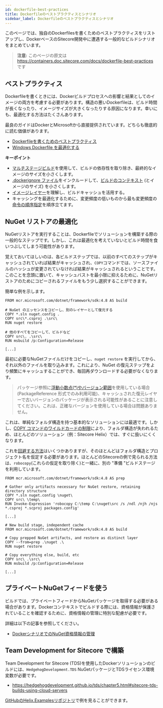 ```yaml
---
id: dockerfile-best-practices
title: Dockerfileのベストプラクティスとシナリオ
sidebar_label: Dockerfileのベストプラクティスとシナリオ
---
```


このページでは、独自のDockerfilesを書くためのベストプラクティスをリストアップし、DockerベースのSitecore開発中に遭遇する一般的なビルドシナリオをまとめています。

> **注意:** このページの原文は https://containers.doc.sitecore.com/docs/dockerfile-best-practices です

## ベストプラクティス

Dockerfileを書くときには、Dockerビルドプロセスへの影響と結果としてのイメージの両方を考慮する必要があります。構造の悪いDockerfileは、ビルド時間が長くなったり、イメージサイズが大きくなったりする原因になります。幸いにも、最適化する方法はたくさんあります。

最良のガイドはDockerとMicrosoftから直接提供されています。どちらも徹底的に読む価値があります。

* [Dockerfileを書くためのベストプラクティス](https://docs.docker.com/develop/develop-images/dockerfile_best-practices/)
* [Windows Dockerfile を最適化する](https://docs.microsoft.com/ja-jp/virtualization/windowscontainers/manage-docker/optimize-windows-dockerfile)

**キーポイント**

* [マルチステージビルド](https://docs.docker.com/develop/develop-images/multistage-build/)を使用して、ビルドの依存性を取り除き、最終的なイメージのサイズを小さくします。
* [.dockerignore ファイル](https://docs.docker.com/engine/reference/builder/#dockerignore-file)をインクルードして、[ビルドのコンテキスト](https://docs.docker.com/develop/develop-images/dockerfile_best-practices/#understand-build-context) (とイメージのサイズ) を小さくします。
* [イメージレイヤー](https://docs.microsoft.com/ja-jp/virtualization/windowscontainers/manage-docker/optimize-windows-dockerfile#image-layers-in-docker-build)を理解し、ビルドキャッシュを活用する。
* キャッシングを最適化するために、変更頻度の低いものから最も変更頻度の[命令の順序指定](https://docs.microsoft.com/ja-jp/virtualization/windowscontainers/manage-docker/optimize-windows-dockerfile#ordering-instructions)を順序立てます。

## NuGet リストアの最適化

NuGetリストアを実行することは、Dockerfileでソリューションを構築する際の一般的なステップです。しかし、これは最適化を考えていないとビルド時間を食いつぶしてしまう可能性があります。

覚えておいてほしいのは、各ビルドステップでは、以前のすべてのステップがキャッシュされていれば結果がキャッシュされ、`COPY`コマンドでは、ソースファイルのハッシュが変更されていなければ結果がキャッシュされるということです。このことを念頭に置いて、キャッシュバストを最小限に抑えるために、NuGetリストアのためにコピーされるファイルをもう少し選択することができます。

簡単な例を示します。

```
FROM mcr.microsoft.com/dotnet/framework/sdk:4.8 AS build

# NuGet のエッセンスをコピーし、別のレイヤーとして復元する
COPY *.sln nuget.config .
COPY src\*.csproj .\src\
RUN nuget restore

# 他のすべてをコピーして、ビルドなど
COPY src\. .\src\
RUN msbuild /p:Configuration=Release

[...]
```

最初に必要なNuGetファイルだけをコピーし、`nuget restore` を実行してから、それ以外のファイルを取り込みます。これにより、NuGet の復元ステップをより頻繁にキャッシュすることができ、毎回再ダウンロードする必要がなくなります。

> パッケージ参照に[浮動小数点(*)やバージョン範囲](https://docs.microsoft.com/ja-jp/nuget/concepts/package-versioning)を使用している場合 (PackageReference 形式でのみ利用可能)、キャッシュされた復元レイヤーで古いバージョンのパッケージが表示される可能性があることに注意してください。これは、正確なバージョンを使用している場合は問題ありません。

これは、単純なフォルダ構造を持つ基本的なソリューションには最適です。しかし、[COPY コマンドのワイルドカードの制限](https://github.com/moby/moby/issues/15858)により、フォルダ構造が失われるため、ほとんどのソリューション（例：Sitecore Helix）では、すぐに扱いにくくなります。

これを[回避する方法](https://stackoverflow.com/questions/51372791/is-there-a-more-elegant-way-to-copy-specific-files-using-docker-copy-to-the-work)はいくつかありますが、そのほとんどはフォルダ構造とプロジェクト名を仮定する必要があります。ほとんどのSitecoreの例で見られる方法は、`robocopy`(これらの仮定を取り除く)と一緒に、別の "準備 "ビルドステージを利用しています。

```
FROM mcr.microsoft.com/dotnet/framework/sdk:4.8 AS prep

# Gather only artifacts necessary for NuGet restore, retaining directory structure
COPY *.sln nuget.config \nuget\
COPY src\ \temp\
RUN Invoke-Expression 'robocopy C:\temp C:\nuget\src /s /ndl /njh /njs *.csproj *.scproj packages.config'

[...]

# New build stage, independent cache
FROM mcr.microsoft.com/dotnet/framework/sdk:4.8 AS build

# Copy prepped NuGet artifacts, and restore as distinct layer
COPY --from=prep .\nuget .\
RUN nuget restore

# Copy everything else, build, etc
COPY src\ .\src\
RUN msbuild /p:Configuration=Release

[...]
```

## プライベートNuGetフィードを使う

ビルドでは、プライベートフィードからNuGetパッケージを取得する必要がある場合があります。Dockerコンテキストでビルドする際には、資格情報が保護されていることを確認するために、資格情報の管理に特別な配慮が必要です。

詳細は以下の記事を参照してください。

* [DockerシナリオでのNuGet資格情報の管理](https://github.com/dotnet/dotnet-docker/blob/master/documentation/scenarios/nuget-credentials.md)

## Team Development for Sitecore で構築

Team Development for Sitecore (TDS)を使用したDockerソリューションのビルドには、`HedgehogDevelopment.TDS` NuGetパッケージとTDSライセンス環境変数が必要です。

* https://hedgehogdevelopment.github.io/tds/chapter5.html#sitecore-tds-builds-using-cloud-servers

[GitHubのHelix.Examplesリポジトリ](https://github.com/Sitecore/Helix.Examples)で例を見ることができます。

